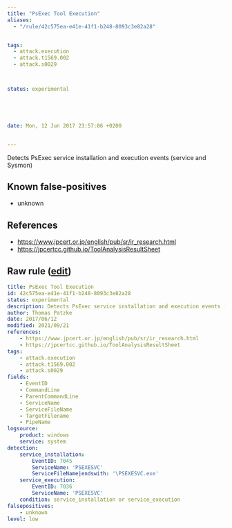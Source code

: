 ```yaml
---
title: "PsExec Tool Execution"
aliases:
  - "/rule/42c575ea-e41e-41f1-b248-8093c3e82a28"


tags:
  - attack.execution
  - attack.t1569.002
  - attack.s0029



status: experimental





date: Mon, 12 Jun 2017 23:57:06 +0200


---
```


Detects PsExec service installation and execution events (service and Sysmon)

<!--more-->


## Known false-positives

* unknown



## References

* https://www.jpcert.or.jp/english/pub/sr/ir_research.html
* https://jpcertcc.github.io/ToolAnalysisResultSheet


## Raw rule ([edit](https://github.com/SigmaHQ/sigma/edit/master/rules/windows/builtin/system/win_tool_psexec.yml))
```yaml
title: PsExec Tool Execution
id: 42c575ea-e41e-41f1-b248-8093c3e82a28
status: experimental
description: Detects PsExec service installation and execution events (service and Sysmon)
author: Thomas Patzke
date: 2017/06/12
modified: 2021/09/21
references:
    - https://www.jpcert.or.jp/english/pub/sr/ir_research.html
    - https://jpcertcc.github.io/ToolAnalysisResultSheet
tags:
    - attack.execution
    - attack.t1569.002
    - attack.s0029
fields:
    - EventID
    - CommandLine
    - ParentCommandLine
    - ServiceName
    - ServiceFileName
    - TargetFilename
    - PipeName
logsource:
    product: windows
    service: system
detection:
    service_installation:
        EventID: 7045
        ServiceName: 'PSEXESVC'
        ServiceFileName|endswith: '\PSEXESVC.exe'
    service_execution:
        EventID: 7036
        ServiceName: 'PSEXESVC'
    condition: service_installation or service_execution
falsepositives:
    - unknown
level: low
```
